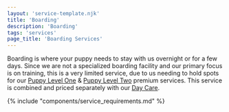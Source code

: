 ```yaml
---
layout: 'service-template.njk'
title: 'Boarding'
description: 'Boarding'
tags: 'services'
page_title: 'Boarding Services'
---
```


Boarding is where your puppy needs to stay with us overnight or for a few days. Since we are not a specialized boarding facility and our primary focus is on training, this is a very limited service, due to us needing to hold spots for our [Puppy Level One](/services/puppy-level-1-program "Puppy Level One Program") & [Puppy Level Two](/services/puppy-level-2-program "Puppy Level Two Program") premium services. This service is combined and priced separately with our [Day Care](/services/day-care).

{% include "components/service_requirements.md" %}
